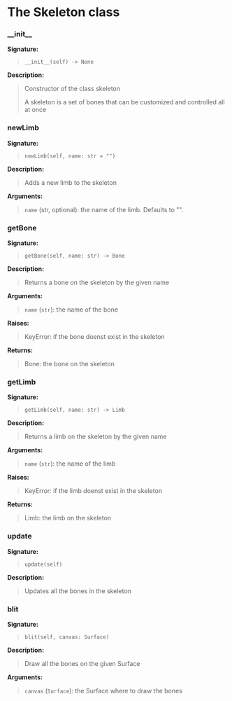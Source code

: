 # The Skeleton class
  
### \_\_init\_\_  
  
**Signature:**  
  
>```__init__(self) -> None```  
  
**Description:**  
  
>Constructor of the class skeleton  
>  
>A skeleton is a set of bones that can be customized and controlled all at once  
  
  
### newLimb  
  
**Signature:**  
  
>```newLimb(self, name: str = "")```  
  
**Description:**  
  
>Adds a new limb to the skeleton  
  
**Arguments:**  
  
>```name``` (str, optional): the name of the limb. Defaults to "".  
>  
  
  
### getBone  
  
**Signature:**  
  
>```getBone(self, name: str) -> Bone```  
  
**Description:**  
  
>Returns a bone on the skeleton by the given name  
  
**Arguments:**  
  
>```name``` (```str```): the name of the bone  
>  
  
**Raises:**  
  
>KeyError: if the bone doenst exist in the skeleton

  
  
**Returns:**  
  
>Bone: the bone on the skeleton
  
  
  
### getLimb  
  
**Signature:**  
  
>```getLimb(self, name: str) -> Limb```  
  
**Description:**  
  
>Returns a limb on the skeleton by the given name  
  
**Arguments:**  
  
>```name``` (```str```): the name of the limb  
>  
  
**Raises:**  
  
>KeyError: if the limb doenst exist in the skeleton

  
  
**Returns:**  
  
>Limb: the limb on the skeleton
  
  
  
### update  
  
**Signature:**  
  
>```update(self)```  
  
**Description:**  
  
>Updates all the bones in the skeleton  
  
  
### blit  
  
**Signature:**  
  
>```blit(self, canvas: Surface)```  
  
**Description:**  
  
>Draw all the bones on the given Surface  
  
**Arguments:**  
  
>```canvas``` (```Surface```): the Surface where to draw the bones  
>  
  
  

